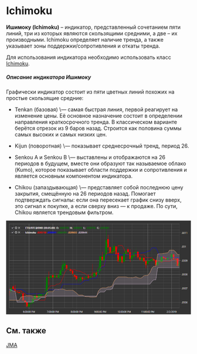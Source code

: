 # Ichimoku

**Ишимоку (Ichimoku)** – индикатор, представленный сочетанием пяти линий, три из которых являются скользящими средними, а две – их производными. Ichimoku определяет наличие тренда, а также указывает зоны поддержки\/сопротивления и откаты тренда. 

Для использования индикатора необходимо использовать класс [Ichimoku](xref:StockSharp.Algo.Indicators.Ichimoku). 
##### Описание индикатора Ишимоку  
  
Графически индикатор состоит из пяти цветных линий похожих на простые скользящие средние:  
  
- Tenkan (базовая) \— самая быстрая линия, первой реагирует на изменение цены. Её основное назначение состоит в определении направления краткосрочного тренда. В классическом варианте берётся отрезок из 9 баров назад. Строится как половина суммы самых высоких и самых низких цен.  
  
- Kijun (поворотная) \— показывает среднесрочный тренд, период 26.  
  
- Senkou A и Senkou B \— выставлены и отображаются на 26 периодов в будущем, вместе они образуют так называемое облако (Kumo), которое показывает области поддержки и сопротивления и является основным компонентом индикатора.  
  
- Chikou (запаздывающая) \— представляет собой последнюю цену закрытия, смещённую на 26 периодов назад. Помогает подтверждать сигналы: если она пересекает график снизу вверх, это сигнал к покупке, а если сверху вниз — к продаже. По сути, Chikou является трендовым фильтром.  

![IndicatorIchimoku](../../../../images/indicatorichimoku.png)

## См. также

[JMA](jma.md)
